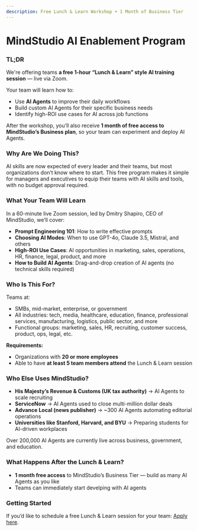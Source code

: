 ```yaml
---
description: Free Lunch & Learn Workshop + 1 Month of Business Tier
---
```


# MindStudio AI Enablement Program

### TL;DR

We're offering teams **a free 1-hour “Lunch & Learn” style AI training session** — live via Zoom.

Your team will learn how to:

* Use **AI Agents** to improve their daily workflows
* Build custom AI Agents for their specific business needs
* Identify high-ROI use cases for AI across job functions

After the workshop, you’ll also receive **1 month of free access to MindStudio’s Business plan**, so your team can experiment and deploy AI Agents.

### Why Are We Doing This?

AI skills are now expected of every leader and their teams, but most organizations don’t know where to start. This free program makes it simple for managers and executives to equip their teams with AI skills and tools, with no budget approval required.

### What Your Team Will Learn

In a 60-minute live Zoom session, led by Dmitry Shapiro, CEO of MindStudio, we’ll cover:

* **Prompt Engineering 101**: How to write effective prompts
* **Choosing AI Modes**: When to use GPT-4o, Claude 3.5, Mistral, and others
* **High-ROI Use Cases**: AI opportunities in marketing, sales, operations, HR, finance, legal, product, and more
* **How to Build AI Agents**: Drag-and-drop creation of AI agents (no technical skills required)

### Who Is This For?

Teams at:

* SMBs, mid-market, enterprise, or government
* All industries: tech, media, healthcare, education, finance, professional services, manufacturing, logistics, public sector, and more
* Functional groups: marketing, sales, HR, recruiting, customer success, product, ops, legal, etc.

**Requirements:**

* Organizations with **20 or more employees**
* Able to have **at least 5 team members attend** the Lunch & Learn session

### Who Else Uses MindStudio?

* **His Majesty’s Revenue & Customs (UK tax authority)** → AI Agents to scale recruiting
* **ServiceNow** → AI Agents used to close multi-million dollar deals
* **Advance Local (news publisher)** → \~300 AI Agents automating editorial operations
* **Universities like Stanford, Harvard, and BYU** → Preparing students for AI-driven workplaces

Over 200,000 AI Agents are currently live across business, government, and education.

### What Happens After the Lunch & Learn?

* **1 month free access** to MindStudio’s Business Tier — build as many AI Agents as you like
* Teams can immediately start develping with AI agents

### Getting Started

If you’d like to schedule a free Lunch & Learn session for your team: [Apply here](https://docs.google.com/forms/d/e/1FAIpQLSfbKYpeBXzek4Tnv1pEper7QoYPQwobHvCM6cA_tsxpxZ_vrQ/viewform?usp=header).

